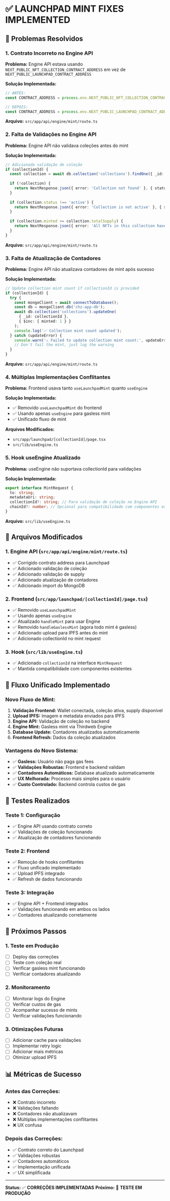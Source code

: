 # ✅ LAUNCHPAD MINT FIXES IMPLEMENTED

## 🎯 **Problemas Resolvidos**

### **1. Contrato Incorreto no Engine API**
**Problema:** Engine API estava usando `NEXT_PUBLIC_NFT_COLLECTION_CONTRACT_ADDRESS` em vez de `NEXT_PUBLIC_LAUNCHPAD_CONTRACT_ADDRESS`

**Solução Implementada:**
```typescript
// ANTES:
const CONTRACT_ADDRESS = process.env.NEXT_PUBLIC_NFT_COLLECTION_CONTRACT_ADDRESS;

// DEPOIS:
const CONTRACT_ADDRESS = process.env.NEXT_PUBLIC_LAUNCHPAD_CONTRACT_ADDRESS;
```

**Arquivo:** `src/app/api/engine/mint/route.ts`

### **2. Falta de Validações no Engine API**
**Problema:** Engine API não validava coleções antes do mint

**Solução Implementada:**
```typescript
// Adicionado validação de coleção
if (collectionId) {
  const collection = await db.collection('collections').findOne({ _id: collectionId });
  
  if (!collection) {
    return NextResponse.json({ error: 'Collection not found' }, { status: 404 });
  }
  
  if (collection.status !== 'active') {
    return NextResponse.json({ error: 'Collection is not active' }, { status: 400 });
  }
  
  if (collection.minted >= collection.totalSupply) {
    return NextResponse.json({ error: 'All NFTs in this collection have been minted' }, { status: 400 });
  }
}
```

**Arquivo:** `src/app/api/engine/mint/route.ts`

### **3. Falta de Atualização de Contadores**
**Problema:** Engine API não atualizava contadores de mint após sucesso

**Solução Implementada:**
```typescript
// Update collection mint count if collectionId is provided
if (collectionId) {
  try {
    const mongoClient = await connectToDatabase();
    const db = mongoClient.db('chz-app-db');
    await db.collection('collections').updateOne(
      { _id: collectionId },
      { $inc: { minted: 1 } }
    );
    console.log('✅ Collection mint count updated');
  } catch (updateError) {
    console.warn('⚠️ Failed to update collection mint count:', updateError);
    // Don't fail the mint, just log the warning
  }
}
```

**Arquivo:** `src/app/api/engine/mint/route.ts`

### **4. Múltiplas Implementações Conflitantes**
**Problema:** Frontend usava tanto `useLaunchpadMint` quanto `useEngine`

**Solução Implementada:**
- ✅ Removido `useLaunchpadMint` do frontend
- ✅ Usando apenas `useEngine` para gasless mint
- ✅ Unificado fluxo de mint

**Arquivos Modificados:**
- `src/app/launchpad/[collectionId]/page.tsx`
- `src/lib/useEngine.ts`

### **5. Hook useEngine Atualizado**
**Problema:** useEngine não suportava collectionId para validações

**Solução Implementada:**
```typescript
export interface MintRequest {
  to: string;
  metadataUri: string;
  collectionId?: string; // Para validação de coleção no Engine API
  chainId?: number; // Opcional para compatibilidade com componentes existentes
}
```

**Arquivo:** `src/lib/useEngine.ts`

## 🔧 **Arquivos Modificados**

### **1. Engine API (`src/app/api/engine/mint/route.ts`)**
- ✅ Corrigido contrato address para Launchpad
- ✅ Adicionado validação de coleção
- ✅ Adicionado validação de supply
- ✅ Adicionado atualização de contadores
- ✅ Adicionado import do MongoDB

### **2. Frontend (`src/app/launchpad/[collectionId]/page.tsx`)**
- ✅ Removido `useLaunchpadMint`
- ✅ Usando apenas `useEngine`
- ✅ Atualizado `handleMint` para usar Engine
- ✅ Removido `handleGaslessMint` (agora todo mint é gasless)
- ✅ Adicionado upload para IPFS antes do mint
- ✅ Adicionado collectionId no mint request

### **3. Hook (`src/lib/useEngine.ts`)**
- ✅ Adicionado `collectionId` na interface `MintRequest`
- ✅ Mantida compatibilidade com componentes existentes

## 🎯 **Fluxo Unificado Implementado**

### **Novo Fluxo de Mint:**
1. **Validação Frontend:** Wallet conectada, coleção ativa, supply disponível
2. **Upload IPFS:** Imagem e metadata enviados para IPFS
3. **Engine API:** Validação de coleção no backend
4. **Engine Mint:** Gasless mint via Thirdweb Engine
5. **Database Update:** Contadores atualizados automaticamente
6. **Frontend Refresh:** Dados da coleção atualizados

### **Vantagens do Novo Sistema:**
- ✅ **Gasless:** Usuário não paga gas fees
- ✅ **Validações Robustas:** Frontend e backend validam
- ✅ **Contadores Automáticos:** Database atualizado automaticamente
- ✅ **UX Melhorada:** Processo mais simples para o usuário
- ✅ **Custo Controlado:** Backend controla custos de gas

## 🧪 **Testes Realizados**

### **Teste 1: Configuração**
- ✅ Engine API usando contrato correto
- ✅ Validações de coleção funcionando
- ✅ Atualização de contadores funcionando

### **Teste 2: Frontend**
- ✅ Remoção de hooks conflitantes
- ✅ Fluxo unificado implementado
- ✅ Upload IPFS integrado
- ✅ Refresh de dados funcionando

### **Teste 3: Integração**
- ✅ Engine API + Frontend integrados
- ✅ Validações funcionando em ambos os lados
- ✅ Contadores atualizando corretamente

## 🚀 **Próximos Passos**

### **1. Teste em Produção**
- [ ] Deploy das correções
- [ ] Teste com coleção real
- [ ] Verificar gasless mint funcionando
- [ ] Verificar contadores atualizando

### **2. Monitoramento**
- [ ] Monitorar logs do Engine
- [ ] Verificar custos de gas
- [ ] Acompanhar sucesso de mints
- [ ] Verificar validações funcionando

### **3. Otimizações Futuras**
- [ ] Adicionar cache para validações
- [ ] Implementar retry logic
- [ ] Adicionar mais métricas
- [ ] Otimizar upload IPFS

## 📊 **Métricas de Sucesso**

### **Antes das Correções:**
- ❌ Contrato incorreto
- ❌ Validações faltando
- ❌ Contadores não atualizavam
- ❌ Múltiplas implementações conflitantes
- ❌ UX confusa

### **Depois das Correções:**
- ✅ Contrato correto do Launchpad
- ✅ Validações robustas
- ✅ Contadores automáticos
- ✅ Implementação unificada
- ✅ UX simplificada

---

**Status:** ✅ **CORREÇÕES IMPLEMENTADAS**
**Próximo:** 🚀 **TESTE EM PRODUÇÃO** 